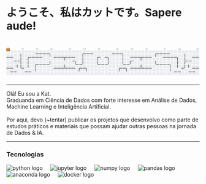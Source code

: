 <h1 align="left">ようこそ、私はカットです。Sapere aude! </h1>

### 

<br clear="both">

<picture>
  <source media="(prefers-color-scheme: dark)" srcset="https://raw.githubusercontent.com/kvpergentino/kvpergentino/output/pacman-contribution-graph-dark.svg?v=1">
  <source media="(prefers-color-scheme: light)" srcset="https://raw.githubusercontent.com/kvpergentino/kvpergentino/output/pacman-contribution-graph.svg?v=1">
  <img alt="pacman contribution graph" src="https://raw.githubusercontent.com/kvpergentino/kvpergentino/output/pacman-contribution-graph.svg?v=1">
</picture>

---

<p align="left">Olá! Eu sou a Kat.<br>Graduanda em Ciência de Dados com forte interesse em Análise de Dados, Machine Learning e Inteligência Artificial.<br><br>Por aqui, devo (~tentar) publicar os projetos que desenvolvo como parte de estudos práticos e materiais que possam ajudar outras pessoas na jornada de Dados & IA.</p>

---

<h3 align="left">Tecnologias</h3>



<div align="left">
  <img src="https://cdn.jsdelivr.net/gh/devicons/devicon/icons/python/python-original.svg" height="40" alt="python logo"  />
  <img width="12" />
  <img src="https://cdn.jsdelivr.net/gh/devicons/devicon/icons/jupyter/jupyter-original.svg" height="40" alt="jupyter logo"  />
  <img width="12" />
  <img src="https://cdn.jsdelivr.net/gh/devicons/devicon/icons/numpy/numpy-original.svg" height="40" alt="numpy logo"  />
  <img width="12" />
  <img src="https://cdn.jsdelivr.net/gh/devicons/devicon/icons/pandas/pandas-original.svg" height="40" alt="pandas logo"  />
  <img width="12" />
  <img src="https://cdn.jsdelivr.net/gh/devicons/devicon/icons/anaconda/anaconda-original.svg" height="40" alt="anaconda logo"  />
  <img width="12" />
  <img src="https://cdn.jsdelivr.net/gh/devicons/devicon/icons/docker/docker-original.svg" height="40" alt="docker logo"  />
</div>

###
